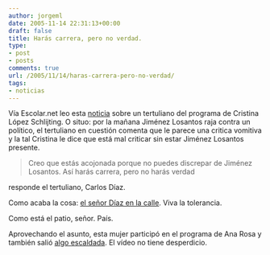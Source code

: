 ```yaml
---
author: jorgeml
date: 2005-11-14 22:31:13+00:00
draft: false
title: Harás carrera, pero no verdad.
type: 
- post
- posts
comments: true
url: /2005/11/14/haras-carrera-pero-no-verdad/
tags:
- noticias
---
```


Vía Escolar.net leo esta [noticia](http://www.escolar.net/MT/archives/2005/11/la_locutora_aco.html) sobre un tertuliano del programa de Cristina López Schlijting. O situo: por la mañana Jiménez Losantos raja contra un político, el tertuliano en cuestión comenta que le parece una critica vomitiva y la tal Cristina le dice que está mal criticar sin estar Jiménez Losantos presente.

> Creo que estás acojonada porque no puedes discrepar de Jiménez Losantos. Así harás carrera, pero no harás verdad

responde el tertuliano, Carlos Díaz.

Como acaba la cosa: [el señor Díaz en la calle](http://www.escolar.net/MT/archives/2005/11/cristina_lopez.html). Viva la tolerancia.

Como está el patio, señor. País.

Aprovechando el asunto, esta mujer participó en el programa de Ana Rosa y también salió [algo escaldada](http://www.escolar.net/MT/archives/2005/10/cristina_y_la_m_1.html). El vídeo no tiene desperdicio.
